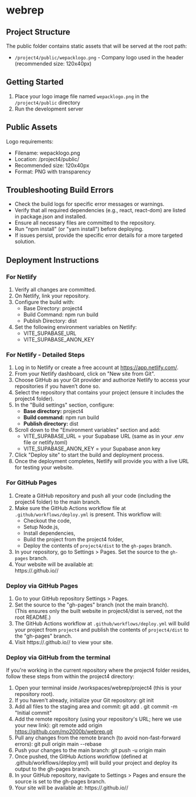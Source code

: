 # webrep

## Project Structure

The public folder contains static assets that will be served at the root path:
- `/project4/public/wepacklogo.png` - Company logo used in the header (recommended size: 120x40px)

## Getting Started

1. Place your logo image file named `wepacklogo.png` in the `/project4/public` directory 
2. Run the development server

## Public Assets
Logo requirements:
- Filename: wepacklogo.png
- Location: /project4/public/
- Recommended size: 120x40px
- Format: PNG with transparency

## Troubleshooting Build Errors

- Check the build logs for specific error messages or warnings.
- Verify that all required dependencies (e.g., react, react-dom) are listed in package.json and installed.
- Ensure all necessary files are committed to the repository.
- Run "npm install" (or "yarn install") before deploying.
- If issues persist, provide the specific error details for a more targeted solution.

## Deployment Instructions

### For Netlify
1. Verify all changes are committed.
2. On Netlify, link your repository.
3. Configure the build with:
   - Base Directory: project4
   - Build Command: npm run build
   - Publish Directory: dist
4. Set the following environment variables on Netlify:
   - VITE_SUPABASE_URL
   - VITE_SUPABASE_ANON_KEY

### For Netlify - Detailed Steps

1. Log in to Netlify or create a free account at https://app.netlify.com/.
2. From your Netlify dashboard, click on "New site from Git".
3. Choose GitHub as your Git provider and authorize Netlify to access your repositories if you haven’t done so.
4. Select the repository that contains your project (ensure it includes the project4 folder).
5. In the "Build settings" section, configure:
   - **Base directory:** project4
   - **Build command:** npm run build
   - **Publish directory:** dist
6. Scroll down to the "Environment variables" section and add:
   - VITE_SUPABASE_URL = your Supabase URL (same as in your .env file or netlify.toml)
   - VITE_SUPABASE_ANON_KEY = your Supabase anon key
7. Click "Deploy site" to start the build and deployment process.
8. Once the deployment completes, Netlify will provide you with a live URL for testing your website.

### For GitHub Pages
1. Create a GitHub repository and push all your code (including the project4 folder) to the main branch.
2. Make sure the GitHub Actions workflow file at `.github/workflows/deploy.yml` is present. This workflow will:
   - Checkout the code,
   - Setup Node.js,
   - Install dependencies,
   - Build the project from the project4 folder,
   - Deploy the contents of `project4/dist` to the `gh-pages` branch.
3. In your repository, go to Settings > Pages. Set the source to the `gh-pages` branch.
4. Your website will be available at:  
   https://<your-github-username>.github.io/<repository-name>/

### Deploy via GitHub Pages
1. Go to your GitHub repository Settings > Pages.
2. Set the source to the "gh-pages" branch (not the main branch).  
   (This ensures only the built website in project4/dist is served, not the root README.)
3. The GitHub Actions workflow at `.github/workflows/deploy.yml` will build your project from `project4`
   and publish the contents of `project4/dist` to the "gh-pages" branch.
4. Visit https://<your-github-username>.github.io/<repository-name>/ to view your site.

### Deploy via GitHub from the terminal

If you're working in the current repository where the project4 folder resides, follow these steps from within the project4 directory:

1. Open your terminal inside /workspaces/webrep/project4 (this is your repository root).
2. If you haven't already, initialize your Git repository:
   git init
3. Add all files to the staging area and commit:
   git add .
   git commit -m "Initial commit"
4. Add the remote repository (using your repository's URL; here we use your new link):
   git remote add origin https://github.com/mo2000b/webrep.git
5. Pull any changes from the remote branch (to avoid non-fast-forward errors):
   git pull origin main --rebase
6. Push your changes to the main branch:
   git push -u origin main
7. Once pushed, the GitHub Actions workflow (defined at .github/workflows/deploy.yml) will build your project and deploy its output to the gh-pages branch.
8. In your GitHub repository, navigate to Settings > Pages and ensure the source is set to the gh-pages branch.
9. Your site will be available at:
   https://<your-github-username>.github.io/<repository-name>/